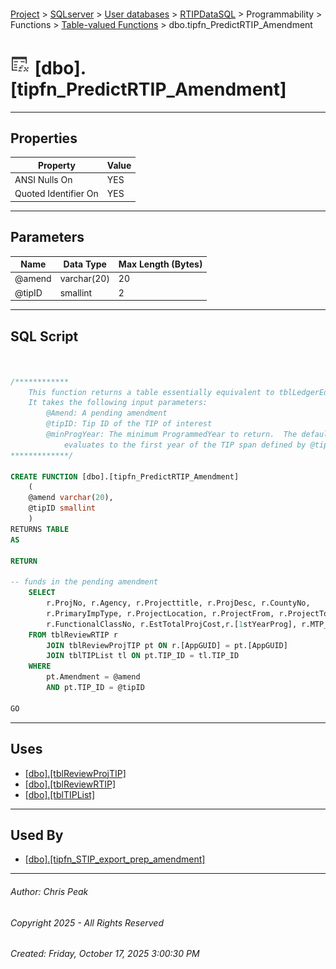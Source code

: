 #### 

[Project](../../../../../../index.md) > [SQLserver](../../../../../index.md) > [User databases](../../../../index.md) > [RTIPDataSQL](../../../index.md) > Programmability > Functions > [Table-valued Functions](Table-valued_Functions.md) > dbo.tipfn_PredictRTIP_Amendment

# ![Table-valued Functions](../../../../../../Images/Function_Table32.png) [dbo].[tipfn_PredictRTIP_Amendment]

---

## <a name="#properties"></a>Properties

| Property | Value |
|---|---|
| ANSI Nulls On | YES |
| Quoted Identifier On | YES |


---

## <a name="#parameters"></a>Parameters

| Name | Data Type | Max Length (Bytes) |
|---|---|---|
| @amend | varchar(20) | 20 |
| @tipID | smallint | 2 |


---

## <a name="#sqlscript"></a>SQL Script

```sql


/************
    This function returns a table essentially equivalent to tblLedgerEdit. It reflects only the projects in amendment @Amend
    It takes the following input parameters:
        @Amend: A pending amendment
        @tipID: Tip ID of the TIP of interest
        @minProgYear: The minimum ProgrammedYear to return.  The default
            evaluates to the first year of the TIP span defined by @tipID.
*************/

CREATE FUNCTION [dbo].[tipfn_PredictRTIP_Amendment]
    (
    @amend varchar(20),
    @tipID smallint
    )
RETURNS TABLE
AS

RETURN

-- funds in the pending amendment
    SELECT
		r.ProjNo, r.Agency, r.Projecttitle, r.ProjDesc, r.CountyNo, 
		r.PrimaryImpType, r.ProjectLocation, r.ProjectFrom, r.ProjectTo, r.Length, r.WSDOT_Pin,
		r.FunctionalClassNo, r.EstTotalProjCost,r.[1stYearProg], r.MTP_Status, r.intMTPStatus
    FROM tblReviewRTIP r
        JOIN tblReviewProjTIP pt ON r.[AppGUID] = pt.[AppGUID]
        JOIN tblTIPList tl ON pt.TIP_ID = tl.TIP_ID
    WHERE
        pt.Amendment = @amend
        AND pt.TIP_ID = @tipID

GO

```


---

## <a name="#uses"></a>Uses

* [[dbo].[tblReviewProjTIP]](../../../Tables/dbo_tblReviewProjTIP.md)
* [[dbo].[tblReviewRTIP]](../../../Tables/dbo_tblReviewRTIP.md)
* [[dbo].[tblTIPList]](../../../Tables/dbo_tblTIPList.md)


---

## <a name="#usedby"></a>Used By

* [[dbo].[tipfn_STIP_export_prep_amendment]](dbo_tipfn_STIP_export_prep_amendment.md)


---

###### Author:  Chris Peak

###### Copyright 2025 - All Rights Reserved

###### Created: Friday, October 17, 2025 3:00:30 PM

